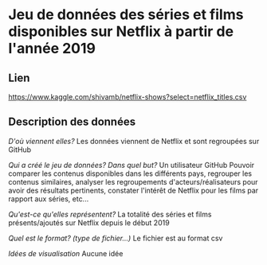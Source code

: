# Jeu de données des séries et films disponibles sur Netflix à partir de l'année 2019

## Lien

https://www.kaggle.com/shivamb/netflix-shows?select=netflix_titles.csv

## Description des données

*D'où viennent elles?* 
Les données viennent de Netflix et sont regroupées sur GitHub

*Qui a créé le jeu de données? Dans quel but?*
Un utilisateur GitHub
Pouvoir comparer les contenus disponibles dans les différents pays, regrouper les contenus similaires, analyser les regroupements d'acteurs/réalisateurs pour avoir des résultats pertinents, constater l'intérêt de Netflix pour les films par rapport aux séries, etc... 

*Qu'est-ce qu'elles représentent?*
La totalité des séries et films présents/ajoutés sur Netflix depuis le début 2019

*Quel est le format? (type de fichier...)*
Le fichier est au format csv

*Idées de visualisation*
Aucune idée
